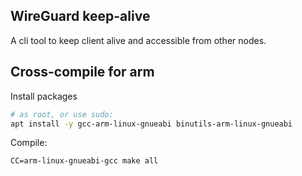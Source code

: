## WireGuard keep-alive

A cli tool to keep client alive and accessible from other nodes.

## Cross-compile for arm

Install packages

```sh
# as root, or use sudo:
apt install -y gcc-arm-linux-gnueabi binutils-arm-linux-gnueabi
```

Compile:

```
CC=arm-linux-gnueabi-gcc make all
```
